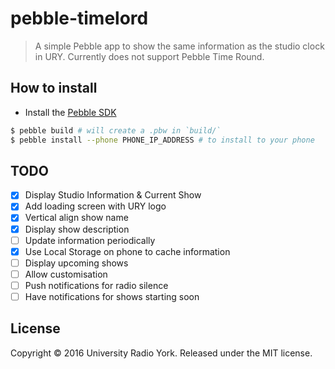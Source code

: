 # pebble-timelord
> A simple Pebble app to show the same information as the studio clock in URY.
> Currently does not support Pebble Time Round.

## How to install
- Install the [Pebble SDK](https://developer.pebble.com/sdk/)
```bash
$ pebble build # will create a .pbw in `build/`
$ pebble install --phone PHONE_IP_ADDRESS # to install to your phone
```
## TODO
- [x] Display Studio Information & Current Show
- [x] Add loading screen with URY logo
- [x] Vertical align show name
- [x] Display show description
- [ ] Update information periodically
- [x] Use Local Storage on phone to cache information
- [ ] Display upcoming shows
- [ ] Allow customisation
- [ ] Push notifications for radio silence
- [ ] Have notifications for shows starting soon

## License
Copyright © 2016 University Radio York. Released under the MIT license.